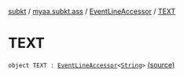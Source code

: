 [subkt](../../index.md) / [myaa.subkt.ass](../index.md) / [EventLineAccessor](index.md) / [TEXT](./-t-e-x-t.md)

# TEXT

`object TEXT : `[`EventLineAccessor`](index.md)`<`[`String`](https://kotlinlang.org/api/latest/jvm/stdlib/kotlin/-string/index.html)`>` [(source)](https://github.com/Myaamori/SubKt/blob/0.1.7/src/main/kotlin/myaa/subkt/ass/parser.kt#L440)